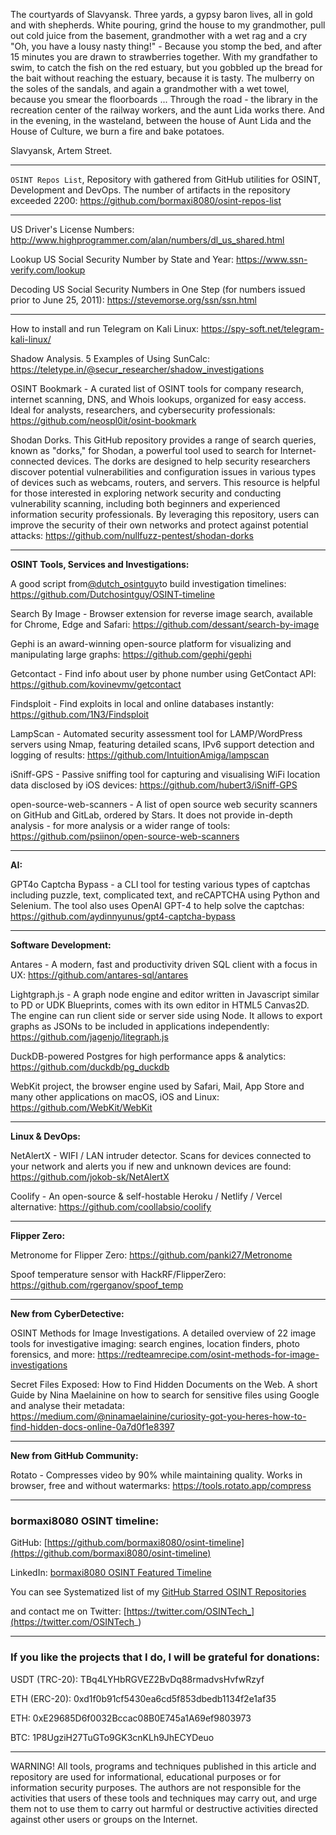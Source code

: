 
The courtyards of Slavyansk. Three yards, a gypsy baron lives, all in gold and with shepherds. White pouring, grind the house to my grandmother, pull out cold juice from the basement, grandmother with a wet rag and a cry "Oh, you have a lousy nasty thing!" - Because you stomp the bed, and after 15 minutes you are drawn to strawberries together. With my grandfather to swim, to catch the fish on the red estuary, but you gobbled up the bread for the bait without reaching the estuary, because it is tasty. The mulberry on the soles of the sandals, and again a grandmother with a wet towel, because you smear the floorboards ... Through the road - the library in the recreation center of the railway workers, and the aunt Lida works there. And in the evening, in the wasteland, between the house of Aunt Lida and the House of Culture, we burn a fire and bake potatoes.

Slavyansk, Artem Street.

----

```OSINT Repos List```, Repository with gathered from GitHub utilities for OSINT, Development and DevOps. The number of artifacts in the repository exceeded 2200: https://github.com/bormaxi8080/osint-repos-list

----

US Driver's License Numbers: http://www.highprogrammer.com/alan/numbers/dl_us_shared.html

Lookup US Social Security Number by State and Year: https://www.ssn-verify.com/lookup

Decoding US Social Security Numbers in One Step (for numbers issued prior to June 25, 2011): https://stevemorse.org/ssn/ssn.html

----

How to install and run Telegram on Kali Linux: https://spy-soft.net/telegram-kali-linux/

Shadow Analysis. 5 Examples of Using SunCalc: https://teletype.in/@secur_researcher/shadow_investigations

OSINT Bookmark - A curated list of OSINT tools for company research, internet scanning, DNS, and Whois lookups, organized for easy access. Ideal for analysts, researchers, and cybersecurity professionals: https://github.com/neospl0it/osint-bookmark

Shodan Dorks. This GitHub repository provides a range of search queries, known as "dorks," for Shodan, a powerful tool used to search for Internet-connected devices. The dorks are designed to help security researchers discover potential vulnerabilities and configuration issues in various types of devices such as webcams, routers, and servers. This resource is helpful for those interested in exploring network security and conducting vulnerability scanning, including both beginners and experienced information security professionals. By leveraging this repository, users can improve the security of their own networks and protect against potential attacks: https://github.com/nullfuzz-pentest/shodan-dorks

----

**OSINT Tools, Services and Investigations:**

A good script from[@dutch_osintguy](https://x.com/dutch_osintguy)to build investigation timelines: https://github.com/Dutchosintguy/OSINT-timeline

Search By Image - Browser extension for reverse image search, available for Chrome, Edge and Safari: https://github.com/dessant/search-by-image

Gephi is an award-winning open-source platform for visualizing and manipulating large graphs: https://github.com/gephi/gephi

Getcontact - Find info about user by phone number using GetContact API: https://github.com/kovinevmv/getcontact

Findsploit - Find exploits in local and online databases instantly: https://github.com/1N3/Findsploit

LampScan - Automated security assessment tool for LAMP/WordPress servers using Nmap, featuring detailed scans, IPv6 support detection and logging of results: https://github.com/IntuitionAmiga/lampscan

iSniff-GPS - Passive sniffing tool for capturing and visualising WiFi location data disclosed by iOS devices: https://github.com/hubert3/iSniff-GPS

open-source-web-scanners - A list of open source web security scanners on GitHub and GitLab, ordered by Stars. It does not provide in-depth analysis - for more analysis or a wider range of tools: https://github.com/psiinon/open-source-web-scanners

----

**AI:**

GPT4o Captcha Bypass - a CLI tool for testing various types of captchas including puzzle, text, complicated text, and reCAPTCHA using Python and Selenium. The tool also uses OpenAI GPT-4 to help solve the captchas: https://github.com/aydinnyunus/gpt4-captcha-bypass

---

**Software Development:**

Antares - A modern, fast and productivity driven SQL client with a focus in UX: https://github.com/antares-sql/antares

Lightgraph.js - A graph node engine and editor written in Javascript similar to PD or UDK Blueprints, comes with its own editor in HTML5 Canvas2D. The engine can run client side or server side using Node. It allows to export graphs as JSONs to be included in applications independently: https://github.com/jagenjo/litegraph.js

DuckDB-powered Postgres for high performance apps & analytics: https://github.com/duckdb/pg_duckdb

WebKit project, the browser engine used by Safari, Mail, App Store and many other applications on macOS, iOS and Linux: https://github.com/WebKit/WebKit

----

**Linux & DevOps:**

NetAlertX - WIFI / LAN intruder detector. Scans for devices connected to your network and alerts you if new and unknown devices are found: https://github.com/jokob-sk/NetAlertX

Coolify - An open-source & self-hostable Heroku / Netlify / Vercel alternative: https://github.com/coollabsio/coolify

----

**Flipper Zero:**

Metronome for Flipper Zero: https://github.com/panki27/Metronome

Spoof temperature sensor with HackRF/FlipperZero: https://github.com/rgerganov/spoof_temp

----

**New from CyberDetective:**

OSINT Methods for Image Investigations. A detailed overview of 22 image tools for investigative imaging: search engines, location finders, photo forensics, and more: https://redteamrecipe.com/osint-methods-for-image-investigations

Secret Files Exposed: How to Find Hidden Documents on the Web. A short Guide by Nina Maelainine on how to search for sensitive files using Google and analyse their metadata: https://medium.com/@ninamaelainine/curiosity-got-you-heres-how-to-find-hidden-docs-online-0a7d0f1e8397

----

**New from GitHub Community:**

Rotato - Compresses video by 90% while maintaining quality. Works in browser, free and without watermarks: https://tools.rotato.app/compress

----
### bormaxi8080 OSINT timeline:

GitHub: [https://github.com/bormaxi8080/osint-timeline](https://github.com/bormaxi8080/osint-timeline)

LinkedIn: [bormaxi8080 OSINT Featured Timeline](https://www.linkedin.com/in/osintech/details/featured/)

You can see Systematized list of my [GitHub Starred OSINT Repositories](https://github.com/bormaxi8080/osint-repos-list)

and contact me on Twitter: [https://twitter.com/OSINTech_](https://twitter.com/OSINTech_)

----
### If you like the projects that I do, I will be grateful for donations:

USDT (TRC-20): TBq4LYHbRGVEZ2BvDq88rmadvsHvfwRzyf

ETH (ERC-20): 0xd1f0b91cf5430ea6cd5f853dbedb1134f2e1af35

ETH: 0xE29685D6f0032Bccac08B0E745a1A69ef9803973

BTC: 1P8UgziH27TuGTo9GK3cnKLh9JhECYDeuo

----

WARNING! All tools, programs and techniques published in this article and repository are used for informational, educational purposes or for information security purposes. The authors are not responsible for the activities that users of these tools and techniques may carry out, and urge them not to use them to carry out harmful or destructive activities directed against other users or groups on the Internet.
